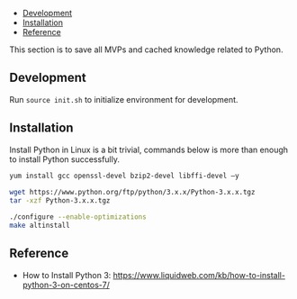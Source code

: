 

- [Development](#development)
- [Installation](#installation)
- [Reference](#reference)

This section is to save all MVPs and cached knowledge related to Python.

## Development
Run `source init.sh` to initialize environment for development.

## Installation

Install Python in Linux is a bit trivial, commands below is more than enough to install Python successfully.
 
```sh
yum install gcc openssl-devel bzip2-devel libffi-devel –y
 
wget https://www.python.org/ftp/python/3.x.x/Python-3.x.x.tgz
tar -xzf Python-3.x.x.tgz

./configure --enable-optimizations
make altinstall
```


## Reference

- How to Install Python 3: https://www.liquidweb.com/kb/how-to-install-python-3-on-centos-7/
